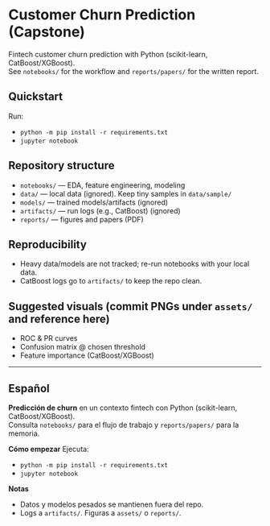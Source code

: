 ﻿# Customer Churn Prediction (Capstone)

Fintech customer churn prediction with Python (scikit-learn, CatBoost/XGBoost).  
See `notebooks/` for the workflow and `reports/papers/` for the written report.

## Quickstart
Run:
- `python -m pip install -r requirements.txt`
- `jupyter notebook`

## Repository structure
- `notebooks/` — EDA, feature engineering, modeling
- `data/` — local data (ignored). Keep tiny samples in `data/sample/`
- `models/` — trained models/artifacts (ignored)
- `artifacts/` — run logs (e.g., CatBoost) (ignored)
- `reports/` — figures and papers (PDF)

## Reproducibility
- Heavy data/models are not tracked; re-run notebooks with your local data.
- CatBoost logs go to `artifacts/` to keep the repo clean.

## Suggested visuals (commit PNGs under `assets/` and reference here)
- ROC & PR curves
- Confusion matrix @ chosen threshold
- Feature importance (CatBoost/XGBoost)

---

## Español

**Predicción de churn** en un contexto fintech con Python (scikit-learn, CatBoost/XGBoost).  
Consulta `notebooks/` para el flujo de trabajo y `reports/papers/` para la memoria.

**Cómo empezar**
Ejecuta:
- `python -m pip install -r requirements.txt`
- `jupyter notebook`

**Notas**
- Datos y modelos pesados se mantienen fuera del repo.
- Logs a `artifacts/`. Figuras a `assets/` o `reports/`.
